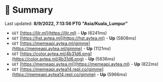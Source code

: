 # 📖 Summary
Last updated: **8/9/2022, 7:13:56 PTG "Asia/Kuala_Lumpur"**

- `GET` [https://lilr.ml](https://lilr.ml) - **Up** (6241ms)
- `GET` [https://hst.aytea.ml](https://hst.aytea.ml) - **Up** (5808ms)
- `GET` [https://memeapi.aytea.ml/gimme](https://memeapi.aytea.ml/gimme) - **Up** (1121ms)
- `GET` [https://color.aytea.ml/4b31d6.png](https://color.aytea.ml/4b31d6.png) - **Up** (5836ms)
- `GET` [https://memeapi.aytea.ml](https://memeapi.aytea.ml) - **Up** (822ms)
- `GET` [https://memeapi.aytea14.repl.co/gimme](https://memeapi.aytea14.repl.co/gimme) - **Up** (5966ms)
